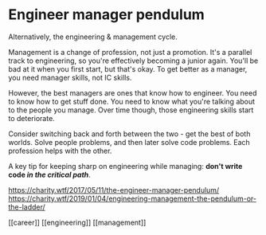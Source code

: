 # Engineer manager pendulum

Alternatively, the engineering & management cycle.

Management is a change of profession, not just a promotion. It's a parallel track to engineering, so you're effectively becoming a junior again.
You'll be bad at it when you first start, but that's okay. To get better as a manager, you need manager skills, not IC skills.

However, the best managers are ones that know how to engineer. You need to know how to get stuff done. You need to know what you're talking about to the people you manage. Over time though, those engineering skills start to deteriorate.

Consider switching back and forth between the two - get the best of both worlds. Solve people problems, and then later solve code problems. Each profession helps with the other.

A key tip for keeping sharp on engineering while managing: **don't write code *in the critical path***.

https://charity.wtf/2017/05/11/the-engineer-manager-pendulum/
https://charity.wtf/2019/01/04/engineering-management-the-pendulum-or-the-ladder/

[[career]]
[[engineering]]
[[management]]